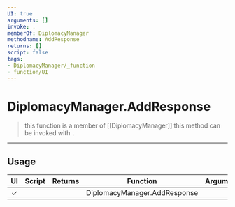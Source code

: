 ```yaml
---
UI: true
arguments: []
invoke: .
memberOf: DiplomacyManager
methodname: AddResponse
returns: []
script: false
tags:
- DiplomacyManager/_function
- function/UI
---
```

# DiplomacyManager.AddResponse
> this function is a member of [[DiplomacyManager]]
> this method can be invoked with `.`
-----
## Usage
|  UI | Script | Returns | Function | Arguments |
|:---:|:------:|-------:|:--------:|:---------|
|✓| ||DiplomacyManager.AddResponse||
